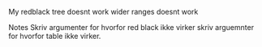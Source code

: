 
My redblack tree doesnt work 
wider ranges doesnt work 



Notes
Skriv argumenter for hvorfor red black ikke virker
skriv arguemnter for hvorfor table ikke virker.